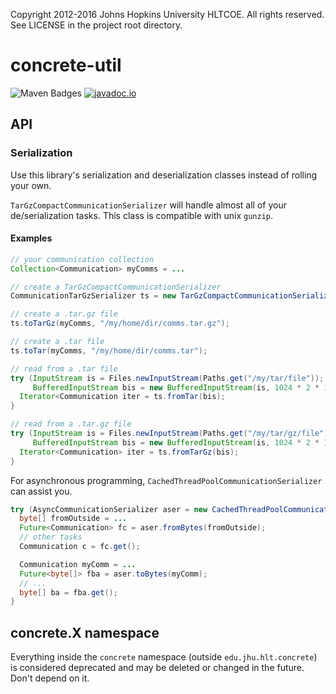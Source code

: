 Copyright 2012-2016 Johns Hopkins University HLTCOE. All rights
reserved. See LICENSE in the project root directory.

concrete-util
========
![Maven Badges](https://maven-badges.herokuapp.com/maven-central/edu.jhu.hlt/concrete-util/badge.svg)
[![javadoc.io](https://javadocio-badges.herokuapp.com/edu.jhu.hlt/concrete-util/badge.svg)](http://www.javadoc.io/doc/edu.jhu.hlt/concrete-util/)

API
------------

### Serialization ###
Use this library's serialization and deserialization classes instead of rolling your own.

`TarGzCompactCommunicationSerializer` will handle almost all of your de/serialization tasks.
This class is compatible with unix `gunzip`.

#### Examples ####
```java
// your communication collection
Collection<Communication> myComms = ...

// create a TarGzCompactCommunicationSerializer
CommunicationTarGzSerializer ts = new TarGzCompactCommunicationSerializer();

// create a .tar.gz file
ts.toTarGz(myComms, "/my/home/dir/comms.tar.gz");

// create a .tar file
ts.toTar(myComms, "/my/home/dir/comms.tar");

// read from a .tar file
try (InputStream is = Files.newInputStream(Paths.get("/my/tar/file"));
     BufferedInputStream bis = new BufferedInputStream(is, 1024 * 2 * 128)) {
  Iterator<Communication iter = ts.fromTar(bis);
}

// read from a .tar.gz file
try (InputStream is = Files.newInputStream(Paths.get("/my/tar/gz/file"));
     BufferedInputStream bis = new BufferedInputStream(is, 1024 * 2 * 128)) {
  Iterator<Communication> iter = ts.fromTarGz(bis);
}
```

For asynchronous programming, `CachedThreadPoolCommunicationSerializer` can assist you.
```java
try (AsyncCommunicationSerializer aser = new CachedThreadPoolCommunicationSerializer();) {
  byte[] fromOutside = ...
  Future<Communication> fc = aser.fromBytes(fromOutside);
  // other tasks
  Communication c = fc.get();

  Communication myComm = ...
  Future<byte[]> fba = aser.toBytes(myComm);
  // ...
  byte[] ba = fba.get();
}
```

concrete.X namespace
------------------------------
Everything inside the `concrete` namespace (outside `edu.jhu.hlt.concrete`)
is considered deprecated and may be deleted or changed in the future. Don't depend on it.

